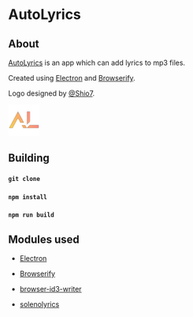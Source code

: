 # AutoLyrics

## About
 
[AutoLyrics](https://github.com/redteadeveloper/AutoLyrics) is an app which can add lyrics to mp3 files.

Created using [Electron](https://www.electronjs.org/) and [Browserify](http://browserify.org/).

Logo designed by [@Shio7](https://github.com/Shio7).

<img src="https://github.com/redteadeveloper/AutoLyrics/blob/main/src/img/icon.png?raw=true" width="64"></a>

## Building

#### ``git clone``

#### ``npm install``

#### ``npm run build``

## Modules used

- [Electron](https://www.electronjs.org/)

- [Browserify](http://browserify.org/)

- [browser-id3-writer](https://www.npmjs.com/package/browser-id3-writer)

- [solenolyrics](https://www.npmjs.com/package/solenolyrics)
